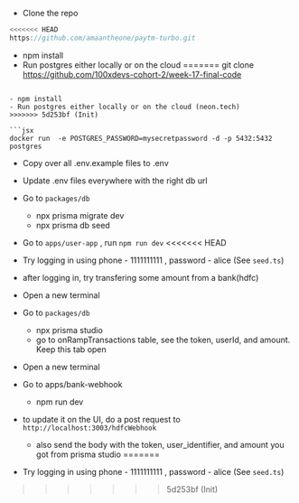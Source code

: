 - Clone the repo

```jsx
<<<<<<< HEAD
https://github.com/amaantheone/paytm-turbo.git
```

- npm install
- Run postgres either locally or on the cloud
=======
git clone https://github.com/100xdevs-cohort-2/week-17-final-code
```

- npm install
- Run postgres either locally or on the cloud (neon.tech)
>>>>>>> 5d253bf (Init)

```jsx
docker run  -e POSTGRES_PASSWORD=mysecretpassword -d -p 5432:5432 postgres
```

- Copy over all .env.example files to .env
- Update .env files everywhere with the right db url
- Go to `packages/db`
    - npx prisma migrate dev
    - npx prisma db seed
- Go to `apps/user-app` , run `npm run dev`
<<<<<<< HEAD
- Try logging in using phone - 1111111111 , password - alice (See `seed.ts`)
- after logging in, try transfering some amount from a bank(hdfc)
  
- Open a new terminal
- Go to `packages/db`
  - npx prisma studio
  - go to onRampTransactions table, see the token, userId, and amount. Keep this tab open

- Open a new terminal
- Go to apps/bank-webhook
    - npm run dev
- to update it on the UI, do a post request to `http://localhost:3003/hdfcWebhook`
  - also send the body with the token, user_identifier, and amount you got from prisma studio
=======
- Try logging in using phone - 1111111111 , password - alice (See `seed.ts`)
>>>>>>> 5d253bf (Init)
